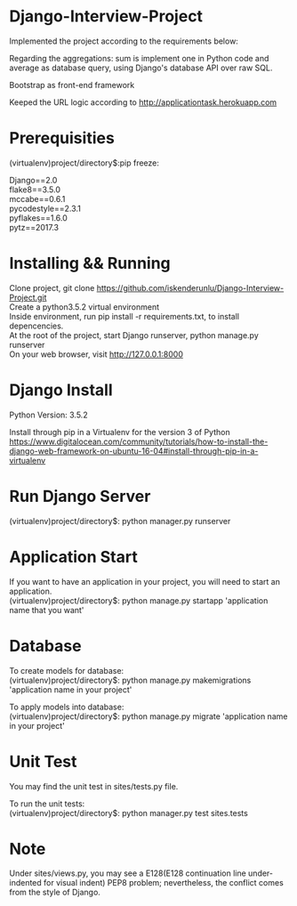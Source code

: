 # Django-Interview-Project
Implemented the project according to the requirements below: 

Regarding the aggregations: sum is implement one in Python code and average as database query, using Django's database API over raw SQL.

Bootstrap as front-end framework

Keeped the URL logic according to <http://applicationtask.herokuapp.com>

# Prerequisities
(virtualenv)project/directory$:pip freeze:


Django==2.0\
flake8==3.5.0\
mccabe==0.6.1\
pycodestyle==2.3.1\
pyflakes==1.6.0\
pytz==2017.3

# Installing && Running
Clone project, git clone https://github.com/iskenderunlu/Django-Interview-Project.git \
Create a python3.5.2 virtual environment \
Inside environment, run pip install -r requirements.txt, to install depencencies. \
At the root of the project, start Django runserver, python manage.py runserver \
On your web browser, visit <http://127.0.0.1:8000>

# Django Install
Python Version: 3.5.2

Install through pip in a Virtualenv for the version 3 of Python <https://www.digitalocean.com/community/tutorials/how-to-install-the-django-web-framework-on-ubuntu-16-04#install-through-pip-in-a-virtualenv>

# Run Django Server
(virtualenv)project/directory$: python manager.py runserver

# Application Start
If you want to have an application in your project, you will need to start an application.\
(virtualenv)project/directory$: python manage.py startapp 'application name that you want'

# Database

To create models for database: \
(virtualenv)project/directory$: python manage.py makemigrations 'application name in your project'
  
To apply models into database:\
(virtualenv)project/directory$: python manage.py migrate 'application name in your project'
  
# Unit Test

You may find the unit test in sites/tests.py file.

To run the unit tests:\
(virtualenv)project/directory$: python manager.py test sites.tests

# Note
Under sites/views.py, you may see a E128(E128 continuation line under-indented for visual indent) PEP8 problem; nevertheless, the conflict comes from the style of Django.

